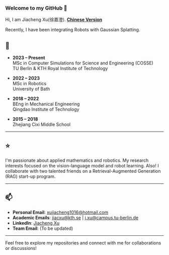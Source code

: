 ### Welcome to my GitHub 👋

Hi, I am Jiacheng Xu(徐嘉澄). 
**[Chinese Version](README_CN.md)** 

Recently, I have been integrating Robots with Gaussian Splatting.

## 📖

- **2023 – Present**  
  MSc in Computer Simulations for Science and Engineering (COSSE)  
  TU Berlin & KTH Royal Institute of Technology

- **2022 – 2023**  
  MSc in Robotics  
  University of Bath

- **2018 – 2022**  
  BEng in Mechanical Engineering  
  Qingdao Institute of Technology

- **2015 – 2018**  
  Zhejiang Cixi Middle School

---


## ⭐️

I'm passionate about applied mathematics and robotics. 
My research interests focused on the vision-language model and robot learning.
Also! I collaborate with two talented friends on a Retrieval-Augmented Generation (RAG) start-up program.


---

## 📫

- **Personal Email**: xujiacheng1016@hotmail.com  
- **Academic Emails**: jiacxu@kth.se | j.xu@campus.tu-berlin.de  
- **LinkedIn**: [Jiacheng Xu](https://www.linkedin.com/in/jiacheng-xu-293373241/)  
- **Team Email**: (To be updated)

---

Feel free to explore my repositories and connect with me for collaborations or discussions!
